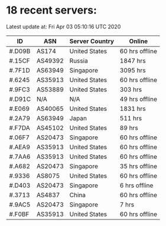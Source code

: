 # 18 recent servers:

Latest update at: Fri Apr 03 05:10:16 UTC 2020

| ID | ASN | Server Country | Online |
| -- | --- | -------------- | ------ |
| #.D09B | AS174 | United States | 60 hrs offline |
| #.15CF | AS49392 | Russia | 1847 hrs |
| #.7F1D | AS63949 | Singapore | 3095 hrs |
| #.6245 | AS35913 | United States | 60 hrs offline |
| #.9FC3 | AS53889 | United States | 303 hrs |
| #.D91C | N/A | N/A | 49 hrs offline |
| #.E069 | AS40065 | United States | 1831 hrs |
| #.2A79 | AS63949 | Japan | 511 hrs |
| #.F7DA | AS45102 | United States | 89 hrs |
| #.06F7 | AS20473 | Singapore | 60 hrs offline |
| #.AEA9 | AS35913 | United States | 60 hrs offline |
| #.7AA6 | AS35913 | United States | 60 hrs offline |
| #.A682 | AS20473 | Singapore | 35 hrs offline |
| #.9336 | AS8075 | United States | 60 hrs offline |
| #.D403 | AS20473 | Singapore | 6 hrs offline |
| #.3713 | AS4837 | China | 60 hrs offline |
| #.9AC5 | AS20473 | Singapore | 7 hrs |
| #.F0BF | AS35913 | United States | 60 hrs offline |

